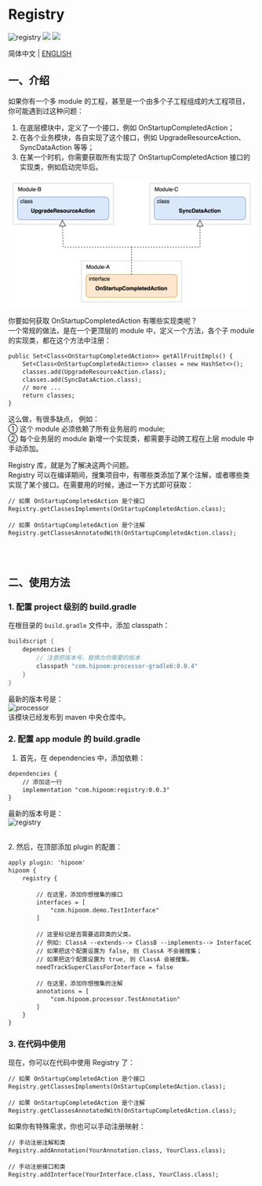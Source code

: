 # Registry

![registry](https://img.shields.io/maven-central/v/com.hipoom/registry)    ![](https://img.shields.io/github/last-commit/hipoom/registry?color=blue)     ![](https://img.shields.io/github/license/hipoom/registry)

简体中文 | [ENGLISH](https://github.com/hipoom/registry/blob/main/README.md)


## 一、介绍
如果你有一个多 module 的工程，甚至是一个由多个子工程组成的大工程项目，你可能遇到过这种问题：
1. 在底层模块中，定义了一个接口，例如 OnStartupCompletedAction；
2. 在各个业务模块，各自实现了这个接口，例如 UpgradeResourceAction、SyncDataAction 等等；
3. 在某一个时机，你需要获取所有实现了 OnStartupCompletedAction 接口的实现类，例如启动完毕后。

![](./doc-resources/case.jpg)

你要如何获取 OnStartupCompletedAction 有哪些实现类呢？  
一个常规的做法，是在一个更顶层的 module 中，定义一个方法，各个子 module 的实现类，都在这个方法中注册：
```
public Set<Class<OnStartupCompletedAction>> getAllFruitImpls() {
    Set<Class<OnStartupCompletedAction>> classes = new HashSet<>();
    classes.add(UpgradeResourceAction.class);
    classes.add(SyncDataAction.class);
    // more ...
    return classes;
}
```

这么做，有很多缺点， 例如：  
① 这个 module 必须依赖了所有业务层的 module;  
② 每个业务层的 module 新增一个实现类，都需要手动跨工程在上层 module 中手动添加。  

Registry 库，就是为了解决这两个问题。  
Registry 可以在编译期间，搜集项目中，有哪些类添加了某个注解，或者哪些类实现了某个接口。在需要用的时候，通过一下方式即可获取：
```
// 如果 OnStartupCompletedAction 是个接口
Registry.getClassesImplements(OnStartupCompletedAction.class);

// 如果 OnStartupCompletedAction 是个注解
Registry.getClassesAnnotatedWith(OnStartupCompletedAction.class);
```
<br/>
<br/>

## 二、使用方法

### 1. 配置 project 级别的 build.gradle
在根目录的 `build.gradle` 文件中，添加 classpath：  
```groovy
buildscript {
    dependencies {
        // 注意把版本号，替换为你需要的版本
        classpath "com.hipoom:processor-gradle6:0.0.4"
    }
}
```
最新的版本号是：  
![processor](https://img.shields.io/maven-central/v/com.hipoom/processor-gradle6)  
该模块已经发布到 maven 中央仓库中。


### 2. 配置 app module 的 build.gradle
1. 首先，在 dependencies 中，添加依赖：

```
dependencies {
    // 添加这一行
    implementation "com.hipoom:registry:0.0.3"
}
```
最新的版本号是：  
![registry](https://img.shields.io/maven-central/v/com.hipoom/registry) 

<br/>
2. 然后，在顶部添加 plugin 的配置：

```
apply plugin: 'hipoom'
hipoom {
    registry {
        
        // 在这里，添加你想搜集的接口
        interfaces = [
            "com.hipoom.demo.TestInterface"
        ]

        // 这里标记是否需要追踪类的父类。 
        // 例如: ClassA --extends--> ClassB --implements--> InterfaceC
        // 如果把这个配置设置为 false, 则 ClassA 不会被搜集；
        // 如果把这个配置设置为 true, 则 ClassA 会被搜集。
        needTrackSuperClassForInterface = false

        // 在这里，添加你想搜集的注解
        annotations = [
            "com.hipoom.processor.TestAnnotation"
        ]
    }
}
```

### 3. 在代码中使用
现在，你可以在代码中使用 Registry 了：
```
// 如果 OnStartupCompletedAction 是个接口
Registry.getClassesImplements(OnStartupCompletedAction.class);

// 如果 OnStartupCompletedAction 是个注解
Registry.getClassesAnnotatedWith(OnStartupCompletedAction.class);
```

如果你有特殊需求，你也可以手动注册映射：
```
// 手动注册注解和类
Registry.addAnnotation(YourAnnotation.class, YourClass.class);

// 手动注册接口和类
Registry.addInterface(YourInterface.class, YourClass.class);
```

